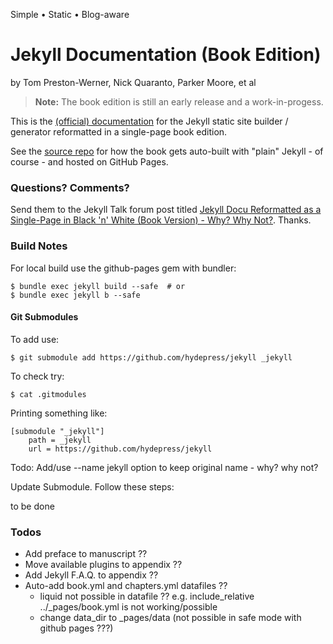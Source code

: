 Simple • Static • Blog-aware 

# Jekyll Documentation (Book Edition)

by Tom Preston-Werner, Nick Quaranto, Parker Moore, et al


> **Note:** The book edition is still an early release and a work-in-progess.


This is the [(official) documentation](https://github.com/jekyll/jekyll/tree/master/site/_docs)
for the Jekyll static site builder / generator
reformatted in a single-page book edition.

See the [source repo](https://github.com/hydepress/hydepress.github.io) for how
the book gets auto-built with "plain" Jekyll - of course - and hosted on GitHub Pages.



### Questions? Comments?

Send them to the Jekyll Talk forum post titled
[Jekyll Docu Reformatted as a Single-Page in Black 'n' White (Book Version) - Why? Why Not?](https://talk.jekyllrb.com/t/jekyll-docu-reformatted-as-a-single-page-in-black-n-white-book-version-why-why-not/1908).
Thanks.


### Build Notes

For local build use the github-pages gem with bundler:

    $ bundle exec jekyll build --safe  # or
    $ bundle exec jekyll b --safe
   

#### Git Submodules

To add use:

    $ git submodule add https://github.com/hydepress/jekyll _jekyll

To check try:

    $ cat .gitmodules
   
Printing something like:

    [submodule "_jekyll"]
        path = _jekyll
        url = https://github.com/hydepress/jekyll


Todo: Add/use  --name jekyll option to keep original name - why? why not?

Update Submodule.  Follow these steps:

to be done


### Todos

- Add preface to manuscript ??
- Move available plugins to appendix ??
- Add Jekyll F.A.Q. to appendix ??
- Auto-add book.yml and chapters.yml datafiles ??
    - liquid not possible in datafile ??
      e.g. include_relative ../_pages/book.yml is not working/possible
    - change data_dir to _pages/data  (not possible in safe mode with github pages ???)



